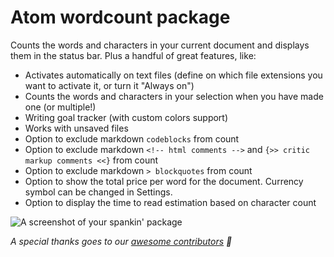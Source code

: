 # Atom wordcount package

Counts the words and characters in your current document and displays them in the status bar. Plus a handful of great features, like:

  - Activates automatically on text files (define on which file extensions you want to activate it, or turn it "Always on")
  - Counts the words and characters in your selection when you have made one (or multiple!)
  - Writing goal tracker (with custom colors support)
  - Works with unsaved files
  - Option to exclude markdown `codeblocks` from count
  - Option to exclude markdown `<!-- html comments -->` and `{>> critic markup comments <<}` from count
  - Option to exclude markdown `> blockquotes` from count
  - Option to show the total price per word for the document. Currency symbol can be changed in Settings.
  - Option to display the time to read estimation based on character count


![A screenshot of your spankin' package](https://cloud.githubusercontent.com/assets/584259/19187373/62f97ad8-8c8b-11e6-85aa-1282f94f509b.gif)

*A special thanks goes to our [awesome contributors](https://github.com/nesQuick/atom-wordcount/graphs/contributors) 👏*
